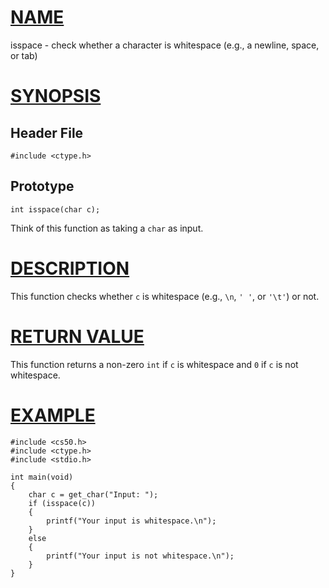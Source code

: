 # [NAME](#name)

isspace - check whether a character is whitespace (e.g., a newline, space, or tab)

# [SYNOPSIS](#synopsis)

## Header File

    #include <ctype.h>

## Prototype

    int isspace(char c);

Think of this function as taking a `char` as input.

# [DESCRIPTION](#description)

This function checks whether `c` is whitespace (e.g., `\n`, `' '`, or `'\t'`) or not.

# [RETURN VALUE](#return-value)

This function returns a non-zero `int` if `c` is whitespace and `0` if `c` is not whitespace.

# [EXAMPLE](#example)

    #include <cs50.h>
    #include <ctype.h>
    #include <stdio.h>

    int main(void)
    {
        char c = get_char("Input: ");
        if (isspace(c))
        {
            printf("Your input is whitespace.\n");
        }
        else
        {
            printf("Your input is not whitespace.\n");
        }
    }

